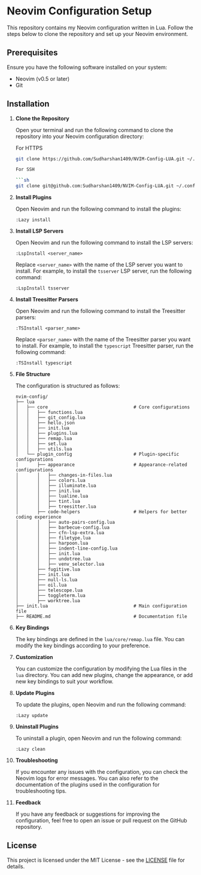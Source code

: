 # Neovim Configuration Setup

This repository contains my Neovim configuration written in Lua. Follow the steps below to clone the repository and set up your Neovim environment.

## Prerequisites

Ensure you have the following software installed on your system:

- Neovim (v0.5 or later)
- Git

## Installation

1. **Clone the Repository**

   Open your terminal and run the following command to clone the repository into your Neovim configuration directory:

   For HTTPS

   ```sh
   git clone https://github.com/Sudharshan1409/NVIM-Config-LUA.git ~/.config/nvim

   For SSH
   
   ```sh
   git clone git@github.com:Sudharshan1409/NVIM-Config-LUA.git ~/.config/nvim
   ```
   
2. **Install Plugins**

   Open Neovim and run the following command to install the plugins:

   ```vim
   :Lazy install 
   ```

3. **Install LSP Servers**

    Open Neovim and run the following command to install the LSP servers:
    
    ```vim
    :LspInstall <server_name>
    ```
    
    Replace `<server_name>` with the name of the LSP server you want to install. For example, to install the `tsserver` LSP server, run the following command:
    
    ```vim
    :LspInstall tsserver
    ```

4. **Install Treesitter Parsers**

    Open Neovim and run the following command to install the Treesitter parsers:
    
    ```vim
    :TSInstall <parser_name>
    ```
    
    Replace `<parser_name>` with the name of the Treesitter parser you want to install. For example, to install the `typescript` Treesitter parser, run the following command:
    
    ```vim
    :TSInstall typescript
    ```

5. **File Structure**

    The configuration is structured as follows:
    
    ```plaintext
    nvim-config/
    ├── lua
    │   ├── core                                # Core configurations
    │   │   ├── functions.lua
    │   │   ├── git_config.lua
    │   │   ├── hello.json
    │   │   ├── init.lua
    │   │   ├── plugins.lua
    │   │   ├── remap.lua
    │   │   ├── set.lua
    │   │   ├── utils.lua
    │   └── plugin_config                       # Plugin-specific configurations
    │       ├── appearance                      # Appearance-related configurations
    │       │   ├── changes-in-files.lua
    │       │   ├── colors.lua
    │       │   ├── illuminate.lua
    │       │   ├── init.lua
    │       │   ├── lualine.lua
    │       │   ├── tint.lua
    │       │   ├── treesitter.lua
    │       ├── code-helpers                    # Helpers for better coding experience
    │       │   ├── auto-pairs-config.lua
    │       │   ├── barbecue-config.lua
    │       │   ├── cfn-lsp-extra.lua
    │       │   ├── filetype.lua
    │       │   ├── harpoon.lua
    │       │   ├── indent-line-config.lua
    │       │   ├── init.lua
    │       │   ├── undotree.lua
    │       │   ├── venv_selector.lua
    │       ├── fugitive.lua
    │       ├── init.lua
    │       ├── null-ls.lua
    │       ├── oil.lua
    │       ├── telescope.lua
    │       ├── toggleterm.lua
    │       ├── worktree.lua
    ├── init.lua                                # Main configuration file
    ├── README.md                               # Documentation file

    ```

6. **Key Bindings**

    The key bindings are defined in the `lua/core/remap.lua` file. You can modify the key bindings according to your preference.

7. **Customization**

    You can customize the configuration by modifying the Lua files in the `lua` directory. You can add new plugins, change the appearance, or add new key bindings to suit your workflow.

8. **Update Plugins**

    To update the plugins, open Neovim and run the following command:
    
    ```vim
    :Lazy update
    ```

9. **Uninstall Plugins**

    To uninstall a plugin, open Neovim and run the following command:
    
    ```vim
    :Lazy clean
    ```

10. **Troubleshooting**

    If you encounter any issues with the configuration, you can check the Neovim logs for error messages. You can also refer to the documentation of the plugins used in the configuration for troubleshooting tips.
    
11. **Feedback**

    If you have any feedback or suggestions for improving the configuration, feel free to open an issue or pull request on the GitHub repository.

## License

This project is licensed under the MIT License - see the [LICENSE](LICENSE) file for details.
```
